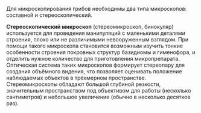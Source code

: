 Для микроскопирования грибов необходимы два типа микроскопов: составной и стереоскопический.

**Стереоскопический микроскоп** (стереомикроскоп, бинокуляр) используется для проведения манипуляций с маленькими деталями строения, плохо или не различимыми невооруженным взглядом. При помощи такого микроскопа становится возможным изучить тонкие особенности строения покровных структур базидиомы и гименофора, и отделить нужное количество для приготовления микропрепарата. Оптическая система таких микроскопов формирует стереопару для создания объёмного видения, что позволяет оценивать положение наблюдаемых объектов в трёхмерном пространстве. Стереомикроскопы обладают большой глубиной резкости, значительным пространством под объективом для работы (несколько сантиметров) и небольшое увеличение (обычно в несколько десятков раз).
